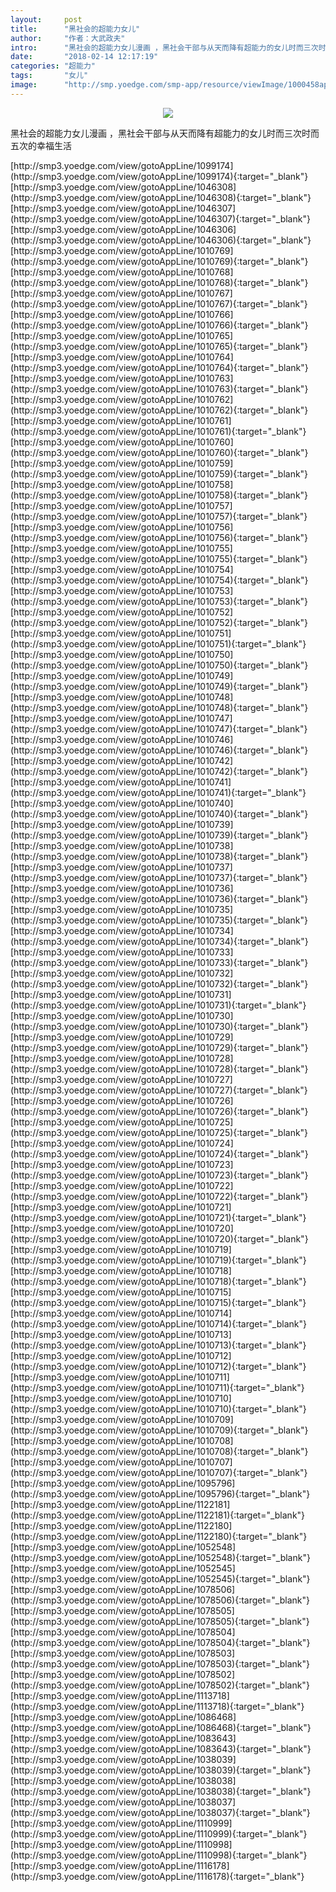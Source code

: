 ```yaml
---
layout:     post
title:      "黑社会的超能力女儿"
author:     "作者：大武政夫"
intro:      "黑社会的超能力女儿漫画 ，黑社会干部与从天而降有超能力的女儿时而三次时而五次的幸福生活"
date:       "2018-02-14 12:17:19"
categories: "超能力"
tags:       "女儿"
image:      "http://smp.yoedge.com/smp-app/resource/viewImage/1000458appline.png"
---
```

<div style="text-align: center">
<p><img src="http://smp.yoedge.com/smp-app/resource/viewImage/1000458appline.png"/></p>
</div>
<p class="post-meta">
<span>黑社会的超能力女儿漫画 ，黑社会干部与从天而降有超能力的女儿时而三次时而五次的幸福生活</span>
</p>
[http://smp3.yoedge.com/view/gotoAppLine/1099174](http://smp3.yoedge.com/view/gotoAppLine/1099174){:target="_blank"}
[http://smp3.yoedge.com/view/gotoAppLine/1046308](http://smp3.yoedge.com/view/gotoAppLine/1046308){:target="_blank"}
[http://smp3.yoedge.com/view/gotoAppLine/1046307](http://smp3.yoedge.com/view/gotoAppLine/1046307){:target="_blank"}
[http://smp3.yoedge.com/view/gotoAppLine/1046306](http://smp3.yoedge.com/view/gotoAppLine/1046306){:target="_blank"}
[http://smp3.yoedge.com/view/gotoAppLine/1010769](http://smp3.yoedge.com/view/gotoAppLine/1010769){:target="_blank"}
[http://smp3.yoedge.com/view/gotoAppLine/1010768](http://smp3.yoedge.com/view/gotoAppLine/1010768){:target="_blank"}
[http://smp3.yoedge.com/view/gotoAppLine/1010767](http://smp3.yoedge.com/view/gotoAppLine/1010767){:target="_blank"}
[http://smp3.yoedge.com/view/gotoAppLine/1010766](http://smp3.yoedge.com/view/gotoAppLine/1010766){:target="_blank"}
[http://smp3.yoedge.com/view/gotoAppLine/1010765](http://smp3.yoedge.com/view/gotoAppLine/1010765){:target="_blank"}
[http://smp3.yoedge.com/view/gotoAppLine/1010764](http://smp3.yoedge.com/view/gotoAppLine/1010764){:target="_blank"}
[http://smp3.yoedge.com/view/gotoAppLine/1010763](http://smp3.yoedge.com/view/gotoAppLine/1010763){:target="_blank"}
[http://smp3.yoedge.com/view/gotoAppLine/1010762](http://smp3.yoedge.com/view/gotoAppLine/1010762){:target="_blank"}
[http://smp3.yoedge.com/view/gotoAppLine/1010761](http://smp3.yoedge.com/view/gotoAppLine/1010761){:target="_blank"}
[http://smp3.yoedge.com/view/gotoAppLine/1010760](http://smp3.yoedge.com/view/gotoAppLine/1010760){:target="_blank"}
[http://smp3.yoedge.com/view/gotoAppLine/1010759](http://smp3.yoedge.com/view/gotoAppLine/1010759){:target="_blank"}
[http://smp3.yoedge.com/view/gotoAppLine/1010758](http://smp3.yoedge.com/view/gotoAppLine/1010758){:target="_blank"}
[http://smp3.yoedge.com/view/gotoAppLine/1010757](http://smp3.yoedge.com/view/gotoAppLine/1010757){:target="_blank"}
[http://smp3.yoedge.com/view/gotoAppLine/1010756](http://smp3.yoedge.com/view/gotoAppLine/1010756){:target="_blank"}
[http://smp3.yoedge.com/view/gotoAppLine/1010755](http://smp3.yoedge.com/view/gotoAppLine/1010755){:target="_blank"}
[http://smp3.yoedge.com/view/gotoAppLine/1010754](http://smp3.yoedge.com/view/gotoAppLine/1010754){:target="_blank"}
[http://smp3.yoedge.com/view/gotoAppLine/1010753](http://smp3.yoedge.com/view/gotoAppLine/1010753){:target="_blank"}
[http://smp3.yoedge.com/view/gotoAppLine/1010752](http://smp3.yoedge.com/view/gotoAppLine/1010752){:target="_blank"}
[http://smp3.yoedge.com/view/gotoAppLine/1010751](http://smp3.yoedge.com/view/gotoAppLine/1010751){:target="_blank"}
[http://smp3.yoedge.com/view/gotoAppLine/1010750](http://smp3.yoedge.com/view/gotoAppLine/1010750){:target="_blank"}
[http://smp3.yoedge.com/view/gotoAppLine/1010749](http://smp3.yoedge.com/view/gotoAppLine/1010749){:target="_blank"}
[http://smp3.yoedge.com/view/gotoAppLine/1010748](http://smp3.yoedge.com/view/gotoAppLine/1010748){:target="_blank"}
[http://smp3.yoedge.com/view/gotoAppLine/1010747](http://smp3.yoedge.com/view/gotoAppLine/1010747){:target="_blank"}
[http://smp3.yoedge.com/view/gotoAppLine/1010746](http://smp3.yoedge.com/view/gotoAppLine/1010746){:target="_blank"}
[http://smp3.yoedge.com/view/gotoAppLine/1010742](http://smp3.yoedge.com/view/gotoAppLine/1010742){:target="_blank"}
[http://smp3.yoedge.com/view/gotoAppLine/1010741](http://smp3.yoedge.com/view/gotoAppLine/1010741){:target="_blank"}
[http://smp3.yoedge.com/view/gotoAppLine/1010740](http://smp3.yoedge.com/view/gotoAppLine/1010740){:target="_blank"}
[http://smp3.yoedge.com/view/gotoAppLine/1010739](http://smp3.yoedge.com/view/gotoAppLine/1010739){:target="_blank"}
[http://smp3.yoedge.com/view/gotoAppLine/1010738](http://smp3.yoedge.com/view/gotoAppLine/1010738){:target="_blank"}
[http://smp3.yoedge.com/view/gotoAppLine/1010737](http://smp3.yoedge.com/view/gotoAppLine/1010737){:target="_blank"}
[http://smp3.yoedge.com/view/gotoAppLine/1010736](http://smp3.yoedge.com/view/gotoAppLine/1010736){:target="_blank"}
[http://smp3.yoedge.com/view/gotoAppLine/1010735](http://smp3.yoedge.com/view/gotoAppLine/1010735){:target="_blank"}
[http://smp3.yoedge.com/view/gotoAppLine/1010734](http://smp3.yoedge.com/view/gotoAppLine/1010734){:target="_blank"}
[http://smp3.yoedge.com/view/gotoAppLine/1010733](http://smp3.yoedge.com/view/gotoAppLine/1010733){:target="_blank"}
[http://smp3.yoedge.com/view/gotoAppLine/1010732](http://smp3.yoedge.com/view/gotoAppLine/1010732){:target="_blank"}
[http://smp3.yoedge.com/view/gotoAppLine/1010731](http://smp3.yoedge.com/view/gotoAppLine/1010731){:target="_blank"}
[http://smp3.yoedge.com/view/gotoAppLine/1010730](http://smp3.yoedge.com/view/gotoAppLine/1010730){:target="_blank"}
[http://smp3.yoedge.com/view/gotoAppLine/1010729](http://smp3.yoedge.com/view/gotoAppLine/1010729){:target="_blank"}
[http://smp3.yoedge.com/view/gotoAppLine/1010728](http://smp3.yoedge.com/view/gotoAppLine/1010728){:target="_blank"}
[http://smp3.yoedge.com/view/gotoAppLine/1010727](http://smp3.yoedge.com/view/gotoAppLine/1010727){:target="_blank"}
[http://smp3.yoedge.com/view/gotoAppLine/1010726](http://smp3.yoedge.com/view/gotoAppLine/1010726){:target="_blank"}
[http://smp3.yoedge.com/view/gotoAppLine/1010725](http://smp3.yoedge.com/view/gotoAppLine/1010725){:target="_blank"}
[http://smp3.yoedge.com/view/gotoAppLine/1010724](http://smp3.yoedge.com/view/gotoAppLine/1010724){:target="_blank"}
[http://smp3.yoedge.com/view/gotoAppLine/1010723](http://smp3.yoedge.com/view/gotoAppLine/1010723){:target="_blank"}
[http://smp3.yoedge.com/view/gotoAppLine/1010722](http://smp3.yoedge.com/view/gotoAppLine/1010722){:target="_blank"}
[http://smp3.yoedge.com/view/gotoAppLine/1010721](http://smp3.yoedge.com/view/gotoAppLine/1010721){:target="_blank"}
[http://smp3.yoedge.com/view/gotoAppLine/1010720](http://smp3.yoedge.com/view/gotoAppLine/1010720){:target="_blank"}
[http://smp3.yoedge.com/view/gotoAppLine/1010719](http://smp3.yoedge.com/view/gotoAppLine/1010719){:target="_blank"}
[http://smp3.yoedge.com/view/gotoAppLine/1010718](http://smp3.yoedge.com/view/gotoAppLine/1010718){:target="_blank"}
[http://smp3.yoedge.com/view/gotoAppLine/1010715](http://smp3.yoedge.com/view/gotoAppLine/1010715){:target="_blank"}
[http://smp3.yoedge.com/view/gotoAppLine/1010714](http://smp3.yoedge.com/view/gotoAppLine/1010714){:target="_blank"}
[http://smp3.yoedge.com/view/gotoAppLine/1010713](http://smp3.yoedge.com/view/gotoAppLine/1010713){:target="_blank"}
[http://smp3.yoedge.com/view/gotoAppLine/1010712](http://smp3.yoedge.com/view/gotoAppLine/1010712){:target="_blank"}
[http://smp3.yoedge.com/view/gotoAppLine/1010711](http://smp3.yoedge.com/view/gotoAppLine/1010711){:target="_blank"}
[http://smp3.yoedge.com/view/gotoAppLine/1010710](http://smp3.yoedge.com/view/gotoAppLine/1010710){:target="_blank"}
[http://smp3.yoedge.com/view/gotoAppLine/1010709](http://smp3.yoedge.com/view/gotoAppLine/1010709){:target="_blank"}
[http://smp3.yoedge.com/view/gotoAppLine/1010708](http://smp3.yoedge.com/view/gotoAppLine/1010708){:target="_blank"}
[http://smp3.yoedge.com/view/gotoAppLine/1010707](http://smp3.yoedge.com/view/gotoAppLine/1010707){:target="_blank"}
[http://smp3.yoedge.com/view/gotoAppLine/1095796](http://smp3.yoedge.com/view/gotoAppLine/1095796){:target="_blank"}
[http://smp3.yoedge.com/view/gotoAppLine/1122181](http://smp3.yoedge.com/view/gotoAppLine/1122181){:target="_blank"}
[http://smp3.yoedge.com/view/gotoAppLine/1122180](http://smp3.yoedge.com/view/gotoAppLine/1122180){:target="_blank"}
[http://smp3.yoedge.com/view/gotoAppLine/1052548](http://smp3.yoedge.com/view/gotoAppLine/1052548){:target="_blank"}
[http://smp3.yoedge.com/view/gotoAppLine/1052545](http://smp3.yoedge.com/view/gotoAppLine/1052545){:target="_blank"}
[http://smp3.yoedge.com/view/gotoAppLine/1078506](http://smp3.yoedge.com/view/gotoAppLine/1078506){:target="_blank"}
[http://smp3.yoedge.com/view/gotoAppLine/1078505](http://smp3.yoedge.com/view/gotoAppLine/1078505){:target="_blank"}
[http://smp3.yoedge.com/view/gotoAppLine/1078504](http://smp3.yoedge.com/view/gotoAppLine/1078504){:target="_blank"}
[http://smp3.yoedge.com/view/gotoAppLine/1078503](http://smp3.yoedge.com/view/gotoAppLine/1078503){:target="_blank"}
[http://smp3.yoedge.com/view/gotoAppLine/1078502](http://smp3.yoedge.com/view/gotoAppLine/1078502){:target="_blank"}
[http://smp3.yoedge.com/view/gotoAppLine/1113718](http://smp3.yoedge.com/view/gotoAppLine/1113718){:target="_blank"}
[http://smp3.yoedge.com/view/gotoAppLine/1086468](http://smp3.yoedge.com/view/gotoAppLine/1086468){:target="_blank"}
[http://smp3.yoedge.com/view/gotoAppLine/1083643](http://smp3.yoedge.com/view/gotoAppLine/1083643){:target="_blank"}
[http://smp3.yoedge.com/view/gotoAppLine/1038039](http://smp3.yoedge.com/view/gotoAppLine/1038039){:target="_blank"}
[http://smp3.yoedge.com/view/gotoAppLine/1038038](http://smp3.yoedge.com/view/gotoAppLine/1038038){:target="_blank"}
[http://smp3.yoedge.com/view/gotoAppLine/1038037](http://smp3.yoedge.com/view/gotoAppLine/1038037){:target="_blank"}
[http://smp3.yoedge.com/view/gotoAppLine/1110999](http://smp3.yoedge.com/view/gotoAppLine/1110999){:target="_blank"}
[http://smp3.yoedge.com/view/gotoAppLine/1110998](http://smp3.yoedge.com/view/gotoAppLine/1110998){:target="_blank"}
[http://smp3.yoedge.com/view/gotoAppLine/1116178](http://smp3.yoedge.com/view/gotoAppLine/1116178){:target="_blank"}


